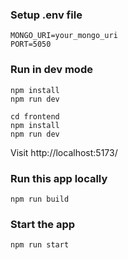 ### Setup .env file

```shell
MONGO_URI=your_mongo_uri
PORT=5050
```

### Run in dev mode

```shell
npm install
npm run dev
```

```shell
cd frontend
npm install
npm run dev
```
Visit http://localhost:5173/

### Run this app locally

```shell
npm run build
```

### Start the app

```shell
npm run start
```
